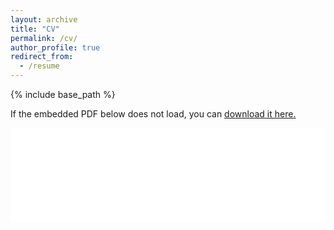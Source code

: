 ```yaml
---
layout: archive
title: "CV"
permalink: /cv/
author_profile: true
redirect_from:
  - /resume
---
```


{% include base_path %}

If the embedded PDF below does not load, you can <u><a href="https://github.com/tswater/tswater.github.io/raw/2717c5cebf5393648e6f890c0aa885b1f673f452/files/WatermanWebsiteCV.docx.pdf">download it here.</a></u>
<br/>

<embed src="../files/WatermanWebsiteCV.docx.pdf" type="application/pdf" width="100%" />
